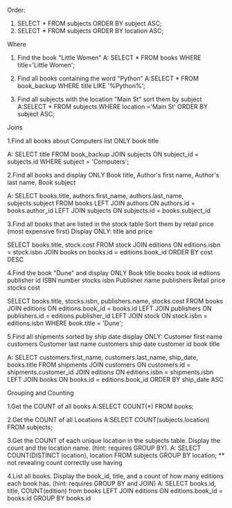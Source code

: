 Order:

1. SELECT * FROM subjects ORDER BY subject ASC;
2. SELECT * FROM subjects ORDER BY location ASC;


Where

1. Find the book "Little Women"
A: SELECT * FROM books WHERE title='Little Women';

2. Find all books containing the word "Python"
A:SELECT * FROM book_backup WHERE title LIKE '%Python%';

3. Find all subjects with the location "Main St" sort them by subject
A:SELECT * FROM subjects WHERE location ='Main St' ORDER BY subject ASC;

Joins

1.Find all books about Computers list ONLY book title

A: SELECT title FROM book_backup JOIN subjects ON subject_id = subjects.id WHERE subject = 'Computers';

2.Find all books and display ONLY
Book title, Author's first name, Author's last name, Book subject

A: SELECT books.title, authors.first_name, authors.last_name, subjects.subject FROM books LEFT JOIN authors ON authors.id = books.author_id LEFT JOIN subjects ON subjects.id = books.subject_id

3.Find all books that are listed in the stock table
Sort them by retail price (most expensive first)
Display ONLY: title and price

SELECT books.title, stock.cost FROM stock JOIN editions ON editions.isbn = stock.isbn JOIN books on books.id = editions.book_id ORDER BY cost DESC

4.Find the book "Dune" and display ONLY
Book title books book id edtions publisher id
ISBN number stocks isbn
Publisher name publishers
Retail price stocks cost

SELECT books.title, stocks.isbn, publishers.name, stocks.cost FROM books JOIN editions ON editions.book_id = books.id LEFT JOIN publishers ON publishers.id = editions.publisher_id LEFT JOIN stock ON stock.isbn = editions.isbn WHERE book.title = 'Dune';

5.Find all shipments sorted by ship date display ONLY:
Customer first name customers
Customer last name customers
ship date customer id
book title

A: SELECT customers.first_name, customers.last_name, ship_date, books.title FROM shipments JOIN customers ON customers.id = shipments.customer_id JOIN editions ON editions.isbn = shipments.isbn LEFT JOIN books ON books.id = editions.book_id ORDER BY ship_date ASC

Grouping and Counting

1.Get the COUNT of all books
A:SELECT COUNT(*) FROM books;

2.Get the COUNT of all Locations
A:SELECT COUNT(subjects.location) FROM subjects;

3.Get the COUNT of each unique location in the subjects table. Display the count and the location name. (hint: requires GROUP BY).
A: SELECT COUNT(DISTINCT location), location FROM subjects GROUP BY location;
** not revealing count correctly use having

4.List all books. Display the book_id, title, and a count of how many editions each book has. (hint: requires GROUP BY and JOIN)
A: SELECT books.id, title, COUNT(edition) from books LEFT JOIN editions ON editions.book_id = books.id GROUP BY books.id